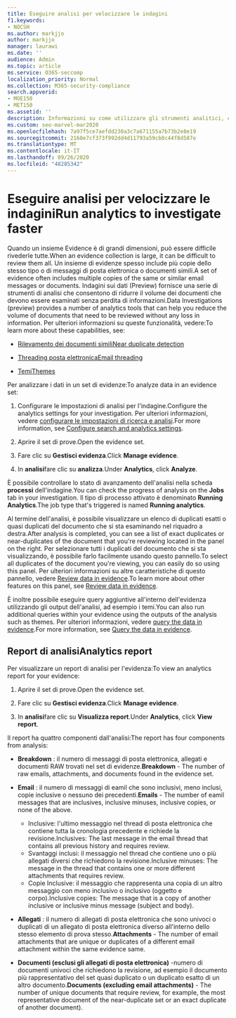 ```yaml
---
title: Eseguire analisi per velocizzare le indagini
f1.keywords:
- NOCSH
ms.author: markjjo
author: markjjo
manager: laurawi
ms.date: ''
audience: Admin
ms.topic: article
ms.service: O365-seccomp
localization_priority: Normal
ms.collection: M365-security-compliance
search.appverid:
- MOE150
- MET150
ms.assetid: ''
description: Informazioni su come utilizzare gli strumenti analitici, come il rilevamento duplicato, il threading di posta elettronica e i temi per velocizzare le indagini.
ms.custom: seo-marvel-mar2020
ms.openlocfilehash: 7a97f5ce7aefdd230a3c7a671155a7b73b2e8e19
ms.sourcegitcommit: 2160e7cf373f992dd4d11793a59cb8c44f8d587e
ms.translationtype: MT
ms.contentlocale: it-IT
ms.lasthandoff: 09/26/2020
ms.locfileid: "48285342"
---
```

# <a name="run-analytics-to-investigate-faster"></a><span data-ttu-id="6ace7-103">Eseguire analisi per velocizzare le indagini</span><span class="sxs-lookup"><span data-stu-id="6ace7-103">Run analytics to investigate faster</span></span>

<span data-ttu-id="6ace7-104">Quando un insieme Evidence è di grandi dimensioni, può essere difficile rivederle tutte.</span><span class="sxs-lookup"><span data-stu-id="6ace7-104">When an evidence collection is large, it can be difficult to review them all.</span></span> <span data-ttu-id="6ace7-105">Un insieme di evidenze spesso include più copie dello stesso tipo o di messaggi di posta elettronica o documenti simili.</span><span class="sxs-lookup"><span data-stu-id="6ace7-105">A set of evidence often includes multiple copies of the same or similar email messages or documents.</span></span> <span data-ttu-id="6ace7-106">Indagini sui dati (Preview) fornisce una serie di strumenti di analisi che consentono di ridurre il volume dei documenti che devono essere esaminati senza perdita di informazioni.</span><span class="sxs-lookup"><span data-stu-id="6ace7-106">Data Investigations (preview) provides a number of analytics tools that can help you reduce the volume of documents that need to be reviewed without any loss in information.</span></span> <span data-ttu-id="6ace7-107">Per ulteriori informazioni su queste funzionalità, vedere:</span><span class="sxs-lookup"><span data-stu-id="6ace7-107">To learn more about these capabilities, see:</span></span>

- [<span data-ttu-id="6ace7-108">Rilevamento dei documenti simili</span><span class="sxs-lookup"><span data-stu-id="6ace7-108">Near duplicate detection</span></span>](near-duplicates.md)

- [<span data-ttu-id="6ace7-109">Threading posta elettronica</span><span class="sxs-lookup"><span data-stu-id="6ace7-109">Email threading</span></span>](email-threading.md)

- [<span data-ttu-id="6ace7-110">Temi</span><span class="sxs-lookup"><span data-stu-id="6ace7-110">Themes</span></span>](themes.md)

<span data-ttu-id="6ace7-111">Per analizzare i dati in un set di evidenze:</span><span class="sxs-lookup"><span data-stu-id="6ace7-111">To analyze data in an evidence set:</span></span>

1. <span data-ttu-id="6ace7-112">Configurare le impostazioni di analisi per l'indagine.</span><span class="sxs-lookup"><span data-stu-id="6ace7-112">Configure the analytics settings for your investigation.</span></span> <span data-ttu-id="6ace7-113">Per ulteriori informazioni, vedere [configurare le impostazioni di ricerca e analisi](configure-search-analytics-settings.md).</span><span class="sxs-lookup"><span data-stu-id="6ace7-113">For more information, see [Configure search and analytics settings](configure-search-analytics-settings.md).</span></span>

2. <span data-ttu-id="6ace7-114">Aprire il set di prove.</span><span class="sxs-lookup"><span data-stu-id="6ace7-114">Open the evidence set.</span></span>

3. <span data-ttu-id="6ace7-115">Fare clic su **Gestisci evidenza**.</span><span class="sxs-lookup"><span data-stu-id="6ace7-115">Click **Manage evidence**.</span></span>

4. <span data-ttu-id="6ace7-116">In **analisi**fare clic su **analizza**.</span><span class="sxs-lookup"><span data-stu-id="6ace7-116">Under **Analytics**, click **Analyze**.</span></span>

<span data-ttu-id="6ace7-117">È possibile controllare lo stato di avanzamento dell'analisi nella scheda **processi** dell'indagine.</span><span class="sxs-lookup"><span data-stu-id="6ace7-117">You can check the progress of analysis on the **Jobs** tab in your investigation.</span></span> <span data-ttu-id="6ace7-118">Il tipo di processo attivato è denominato **Running Analytics**.</span><span class="sxs-lookup"><span data-stu-id="6ace7-118">The job type that's triggered is named **Running analytics**.</span></span>

 <span data-ttu-id="6ace7-119">Al termine dell'analisi, è possibile visualizzare un elenco di duplicati esatti o quasi duplicati del documento che si sta esaminando nel riquadro a destra.</span><span class="sxs-lookup"><span data-stu-id="6ace7-119">After analysis is completed, you can see a list of exact duplicates or near-duplicates of the document that you're reviewing located in the panel on the right.</span></span> <span data-ttu-id="6ace7-120">Per selezionare tutti i duplicati del documento che si sta visualizzando, è possibile farlo facilmente usando questo pannello.</span><span class="sxs-lookup"><span data-stu-id="6ace7-120">To select all duplicates of the document you're viewing, you can easily do so using this panel.</span></span> <span data-ttu-id="6ace7-121">Per ulteriori informazioni su altre caratteristiche di questo pannello, vedere [Review data in evidence](review-data-in-evidence.md).</span><span class="sxs-lookup"><span data-stu-id="6ace7-121">To learn more about other features on this panel, see [Review data in evidence](review-data-in-evidence.md).</span></span> 

<span data-ttu-id="6ace7-122">È inoltre possibile eseguire query aggiuntive all'interno dell'evidenza utilizzando gli output dell'analisi, ad esempio i temi.</span><span class="sxs-lookup"><span data-stu-id="6ace7-122">You can also run additional queries within your evidence using the outputs of the analysis such as themes.</span></span> <span data-ttu-id="6ace7-123">Per ulteriori informazioni, vedere [query the data in evidence](evidence-query.md).</span><span class="sxs-lookup"><span data-stu-id="6ace7-123">For more information, see [Query the data in evidence](evidence-query.md).</span></span>

## <a name="analytics-report"></a><span data-ttu-id="6ace7-124">Report di analisi</span><span class="sxs-lookup"><span data-stu-id="6ace7-124">Analytics report</span></span>

<span data-ttu-id="6ace7-125">Per visualizzare un report di analisi per l'evidenza:</span><span class="sxs-lookup"><span data-stu-id="6ace7-125">To view an analytics report for your evidence:</span></span>

1. <span data-ttu-id="6ace7-126">Aprire il set di prove.</span><span class="sxs-lookup"><span data-stu-id="6ace7-126">Open the evidence set.</span></span>

2. <span data-ttu-id="6ace7-127">Fare clic su **Gestisci evidenza**.</span><span class="sxs-lookup"><span data-stu-id="6ace7-127">Click **Manage evidence**.</span></span>

3. <span data-ttu-id="6ace7-128">In **analisi**fare clic su **Visualizza report**.</span><span class="sxs-lookup"><span data-stu-id="6ace7-128">Under **Analytics**, click **View report**.</span></span>

<span data-ttu-id="6ace7-129">Il report ha quattro componenti dall'analisi:</span><span class="sxs-lookup"><span data-stu-id="6ace7-129">The report has four components from analysis:</span></span>

- <span data-ttu-id="6ace7-130">**Breakdown** : il numero di messaggi di posta elettronica, allegati e documenti RAW trovati nel set di evidenze.</span><span class="sxs-lookup"><span data-stu-id="6ace7-130">**Breakdown** - The number of raw emails, attachments, and documents found in the evidence set.</span></span>

- <span data-ttu-id="6ace7-131">**Email** : il numero di messaggi di eamil che sono inclusivi, meno inclusi, copie inclusive o nessuno dei precedenti.</span><span class="sxs-lookup"><span data-stu-id="6ace7-131">**Emails** - The number of eamil messages that are inclusives, inclusive minuses, inclusive copies, or none of the above.</span></span>
   - <span data-ttu-id="6ace7-132">Inclusive: l'ultimo messaggio nel thread di posta elettronica che contiene tutta la cronologia precedente e richiede la revisione.</span><span class="sxs-lookup"><span data-stu-id="6ace7-132">Inclusives: The last message in the email thread that contains all previous history and requires review.</span></span>
   - <span data-ttu-id="6ace7-133">Svantaggi inclusi: il messaggio nel thread che contiene uno o più allegati diversi che richiedono la revisione.</span><span class="sxs-lookup"><span data-stu-id="6ace7-133">Inclusive minuses: The message in the thread that contains one or more different attachments that requires review.</span></span>
   - <span data-ttu-id="6ace7-134">Copie Inclusive: il messaggio che rappresenta una copia di un altro messaggio con meno inclusivo o inclusivo (oggetto e corpo).</span><span class="sxs-lookup"><span data-stu-id="6ace7-134">Inclusive copies: The message that is a copy of another inclusive or inclusive minus message (subject and body).</span></span>

- <span data-ttu-id="6ace7-135">**Allegati** : il numero di allegati di posta elettronica che sono univoci o duplicati di un allegato di posta elettronica diverso all'interno dello stesso elemento di prova stesso.</span><span class="sxs-lookup"><span data-stu-id="6ace7-135">**Attachments** - The number of email attachments that are unique or duplicates of a different email attachment within the same evidence same.</span></span>

- <span data-ttu-id="6ace7-136">**Documenti (esclusi gli allegati di posta elettronica)** -numero di documenti univoci che richiedono la revisione, ad esempio il documento più rappresentativo del set quasi duplicato o un duplicato esatto di un altro documento.</span><span class="sxs-lookup"><span data-stu-id="6ace7-136">**Documents (excluding email attachments)** - The number of unique documents that require review, for example, the most representative document of the near-duplicate set or an exact duplicate of another document).</span></span>
